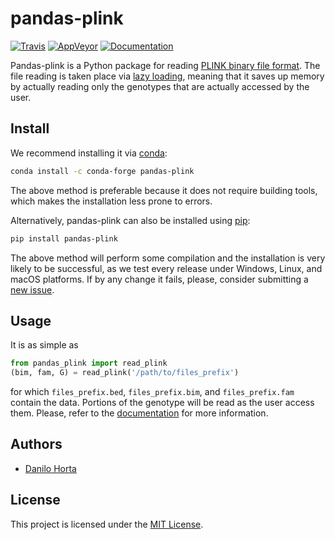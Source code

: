 # pandas-plink

[![Travis](https://img.shields.io/travis/limix/pandas-plink.svg?style=flat-square&label=linux%20%2F%20macos%20build)](https://travis-ci.org/limix/pandas-plink) [![AppVeyor](https://img.shields.io/appveyor/ci/Horta/pandas-plink.svg?style=flat-square&label=windows%20build)](https://ci.appveyor.com/project/Horta/pandas-plink) [![Documentation](https://img.shields.io/readthedocs/pandas-plink.svg?style=flat-square&version=stable)](https://pandas-plink.readthedocs.io/)

Pandas-plink is a Python package for reading [PLINK binary file format](https://www.cog-genomics.org/plink2/formats).
The file reading is taken place via [lazy loading](https://en.wikipedia.org/wiki/Lazy_loading), meaning that it saves up memory by actually reading only the genotypes that are actually accessed by the user.

## Install

We recommend installing it via [conda](http://conda.pydata.org/docs/index.html):

```bash
conda install -c conda-forge pandas-plink
```

The above method is preferable because it does not require building tools, which makes the installation less prone to errors.

Alternatively, pandas-plink can also be installed using [pip](https://pypi.python.org/pypi/pip):

```bash
pip install pandas-plink
```

The above method will perform some compilation and the installation is very likely to be successful, as we test every release under Windows, Linux, and macOS platforms.
If by any change it fails, please, consider submitting a [new issue](https://github.com/limix/pandas-plink/issues/new).

## Usage

It is as simple as

```python
from pandas_plink import read_plink
(bim, fam, G) = read_plink('/path/to/files_prefix')
```

for which `files_prefix.bed`, `files_prefix.bim`, and `files_prefix.fam` contain the data.
Portions of the genotype will be read as the user access them. Please, refer to the [documentation](https://pandas-plink.readthedocs.io/) for more information.

## Authors

* [Danilo Horta](https://github.com/horta)

## License

This project is licensed under the [MIT License](https://raw.githubusercontent.com/limix/pandas-plink/master/LICENSE.md).
